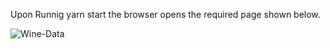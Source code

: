 Upon Runnig yarn start the browser opens the required page shown below.

![Wine-Data](https://github.com/saikrish18/wine-stats-app/assets/130037783/3166abd6-fa1f-4af0-a3fd-d9c37894dc2f)

